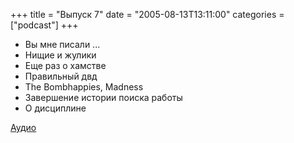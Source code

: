 +++
title = "Выпуск 7"
date = "2005-08-13T13:11:00"
categories = ["podcast"]
+++


- Вы мне писали ...
- Нищие и жулики
- Еще раз о хамстве
- Правильный двд
- The Bombhappies, Madness
- Завершение истории поиска работы
- О дисциплине

[Аудио](https://podcast.umputun.com/media/ump_podcast7.mp3)
<audio src="https://podcast.umputun.com/media/ump_podcast7.mp3" preload="none">